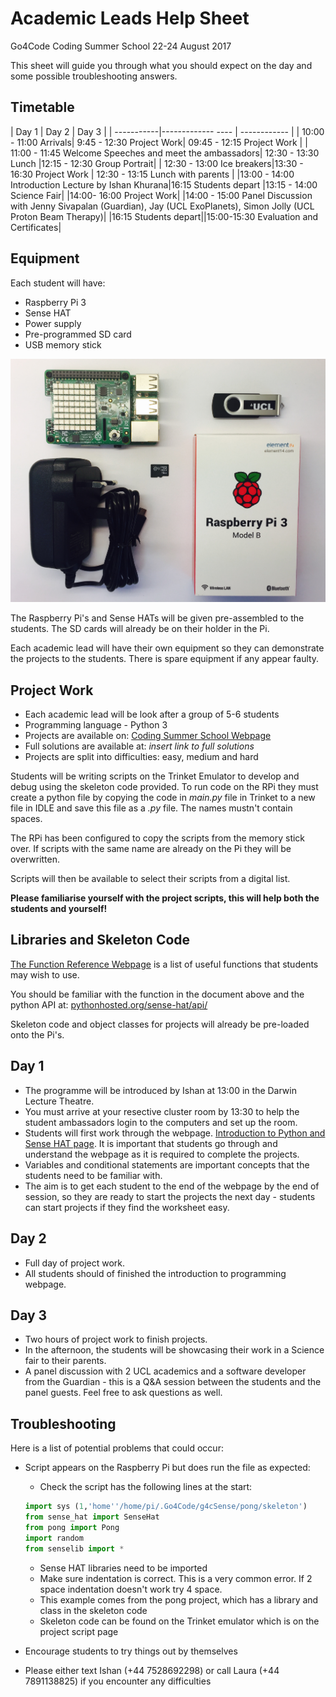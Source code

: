 # Academic Leads Help Sheet
Go4Code Coding Summer School 22-24 August 2017

This sheet will guide you through what you should expect on the day and some possible troubleshooting answers.

## Timetable
| Day 1            |  Day 2             | Day 3            |
| -----------|-------------  ----  | ------------     |
| 10:00 - 11:00 Arrivals| 9:45 - 12:30 Project Work| 09:45 - 12:15 Project Work           |
| 11:00 - 11:45 Welcome Speeches and meet the ambassadors| 12:30 - 13:30 Lunch |12:15 - 12:30 Group Portrait|
| 12:30 - 13:00 Ice breakers|13:30 - 16:30 Project Work   | 12:30 - 13:15 Lunch with parents               |
|13:00 - 14:00 Introduction Lecture by Ishan Khurana|16:15 Students depart  |13:15 - 14:00 Science Fair|
|14:00- 16:00 Project Work|  |14:00 - 15:00 Panel Discussion with Jenny Sivapalan (Guardian), Jay  (UCL ExoPlanets), Simon Jolly (UCL Proton Beam Therapy)|
|16:15 Students depart||15:00-15:30 Evaluation and Certificates|

## Equipment
Each student will have:
* Raspberry Pi 3
* Sense HAT
* Power supply
* Pre-programmed SD card
* USB memory stick

![Equipment](./media/equipment.jpg)

The Raspberry Pi's and Sense HATs will be given pre-assembled to the students. The SD cards will already be on their holder in the Pi.

Each academic lead will have their own equipment so they can demonstrate the projects to the students. There is spare equipment if any appear faulty.

## Project Work
* Each academic lead will be look after a group of 5-6 students
* Programming language - Python 3
* Projects are available on: [Coding Summer School Webpage](https://codingsummerschool.github.io/codingsummerschool)
* Full solutions are available at: *insert link to full solutions*
* Projects are split into difficulties: easy, medium and hard

Students will be writing scripts on the Trinket Emulator to develop and debug using the skeleton code provided. To run code on the RPi they must create a python file by copying the code in *main.py* file in Trinket to a new file in IDLE and save this file as a *.py* file. The names mustn't contain spaces.

The RPi has been configured to copy the scripts from the memory stick over. If scripts with the same name are already on the Pi they will be overwritten.

Scripts will then be available to select their scripts from a digital list.

**Please familiarise yourself with the project scripts, this will help both the students and yourself!**

## Libraries and Skeleton Code


[The Function Reference Webpage](https://codingsummerschool.github.io/codingsummerschool/docs/function_reference.html) is a list of useful functions that students may wish to use.

You should be familiar with the function in the document above and the python API at: [pythonhosted.org/sense-hat/api/](https://pythonhosted.org/sense-hat/api/)

Skeleton code and object classes for projects will already be pre-loaded onto the Pi's.

## Day 1
* The programme will be introduced by Ishan at 13:00 in the Darwin Lecture Theatre.
* You must arrive at your resective cluster room by 13:30 to help the student ambassadors login to the computers and set up the room.
* Students will first work through the webpage. [Introduction to Python and Sense HAT page](https://codingsummerschool.github.io/codingsummerschool/docs/SenseHatIntro.html). It is important that students go through and understand the webpage as it is required to complete the projects.
* Variables and conditional statements are important concepts that the students need to be familiar with.
* The aim is to get each student to the end of the webpage by the end of session, so they are ready to start the projects the next day - students can start projects if they find the worksheet easy.

## Day 2
* Full day of project work.
* All students should of finished the introduction to programming webpage.

## Day 3
* Two hours of project work to finish projects.
* In the afternoon, the students will be showcasing their work in a Science fair to their parents.
* A panel discussion with 2 UCL academics and a software developer from the Guardian - this is a Q&A session between the students and the panel guests. Feel free to ask questions as well.


## Troubleshooting
Here is a list of potential problems that could occur:

* Script appears on the Raspberry Pi but does run the file as expected:
  - Check the script has the following lines at the start:

  ```python
  import sys (1,'home''/home/pi/.Go4Code/g4cSense/pong/skeleton')
  from sense_hat import SenseHat
  from pong import Pong
  import random
  from senselib import *
  ```
  - Sense HAT libraries need to be imported
  - Make sure indentation is correct. This is a very common error. If 2 space indentation doesn't work try 4 space.
  - This example comes from the pong project, which has a library and class in the skeleton code
  - Skeleton code can be found on the Trinket emulator which is on the project script page
* Encourage students to try things out by themselves


* Please either text Ishan (+44 7528692298) or call Laura (+44 7891138825) if you encounter any difficulties
